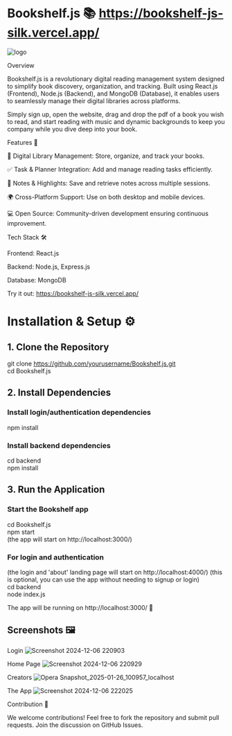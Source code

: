 # Bookshelf.js 📚 https://bookshelf-js-silk.vercel.app/

![logo](https://github.com/user-attachments/assets/6606c5ee-2d44-4764-bf36-977b651e2c15)



Overview

Bookshelf.js is a revolutionary digital reading management system designed to simplify book discovery, organization, and tracking.
 Built using React.js (Frontend), Node.js (Backend), and MongoDB (Database), it enables users to seamlessly manage their digital libraries across platforms.

 Simply sign up, open the website, drag and drop the pdf of a book you wish to read, and start reading with music and dynamic backgrounds to keep you company while you dive deep into your book.

Features 🚀

📖 Digital Library Management: Store, organize, and track your books.

✅ Task & Planner Integration: Add and manage reading tasks efficiently.

📝 Notes & Highlights: Save and retrieve notes across multiple sessions.

🌍 Cross-Platform Support: Use on both desktop and mobile devices.

💻 Open Source: Community-driven development ensuring continuous improvement.

Tech Stack 🛠️

Frontend: React.js

Backend: Node.js, Express.js

Database: MongoDB

Try it out: https://bookshelf-js-silk.vercel.app/

# Installation & Setup ⚙️

## 1. Clone the Repository

git clone https://github.com/yourusername/Bookshelf.js.git <br>
cd Bookshelf.js

## 2. Install Dependencies

### Install login/authentication dependencies
npm install

### Install backend dependencies
cd backend <br>
npm install

## 3. Run the Application

### Start the Bookshelf app 
cd Bookshelf.js <br>
npm start <br>
(the app will start on http://localhost:3000/)

### For login and authentication
(the login and 'about' landing page will start on http://localhost:4000/) 
(this is optional, you can use the app without needing to signup or login) <br>
cd backend <br>
node index.js


The app will be running on http://localhost:3000/ 🎉

## Screenshots 🖼️

Login
![Screenshot 2024-12-06 220903](https://github.com/user-attachments/assets/3458fdfd-5326-4a6f-98de-f7b80f63d2d3)

Home Page
![Screenshot 2024-12-06 220929](https://github.com/user-attachments/assets/548c6406-9bbb-44a7-a441-dd6397393e6a)

Creators
![Opera Snapshot_2025-01-26_100957_localhost](https://github.com/user-attachments/assets/f3b90ac9-0eca-4bce-812c-140908013e4d)


The App
![Screenshot 2024-12-06 222025](https://github.com/user-attachments/assets/65ad4a70-f9ad-4d01-850e-73caaec744bf)

Contribution 🤝

We welcome contributions! Feel free to fork the repository and submit pull requests. Join the discussion on GitHub Issues.

